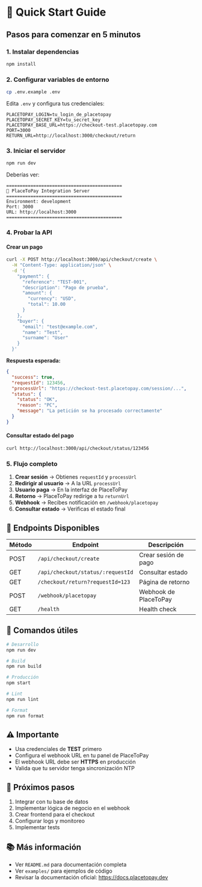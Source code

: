 # 🚀 Quick Start Guide

## Pasos para comenzar en 5 minutos

### 1. Instalar dependencias

```bash
npm install
```

### 2. Configurar variables de entorno

```bash
cp .env.example .env
```

Edita `.env` y configura tus credenciales:

```env
PLACETOPAY_LOGIN=tu_login_de_placetopay
PLACETOPAY_SECRET_KEY=tu_secret_key
PLACETOPAY_BASE_URL=https://checkout-test.placetopay.com
PORT=3000
RETURN_URL=http://localhost:3000/checkout/return
```

### 3. Iniciar el servidor

```bash
npm run dev
```

Deberías ver:

```
===========================================
🚀 PlaceToPay Integration Server
===========================================
Environment: development
Port: 3000
URL: http://localhost:3000
===========================================
```

### 4. Probar la API

#### Crear un pago

```bash
curl -X POST http://localhost:3000/api/checkout/create \
  -H "Content-Type: application/json" \
  -d '{
    "payment": {
      "reference": "TEST-001",
      "description": "Pago de prueba",
      "amount": {
        "currency": "USD",
        "total": 10.00
      }
    },
    "buyer": {
      "email": "test@example.com",
      "name": "Test",
      "surname": "User"
    }
  }'
```

**Respuesta esperada:**

```json
{
  "success": true,
  "requestId": 123456,
  "processUrl": "https://checkout-test.placetopay.com/session/...",
  "status": {
    "status": "OK",
    "reason": "PC",
    "message": "La petición se ha procesado correctamente"
  }
}
```

#### Consultar estado del pago

```bash
curl http://localhost:3000/api/checkout/status/123456
```

### 5. Flujo completo

1. **Crear sesión** → Obtienes `requestId` y `processUrl`
2. **Redirigir al usuario** → A la URL `processUrl`
3. **Usuario paga** → En la interfaz de PlaceToPay
4. **Retorno** → PlaceToPay redirige a tu `returnUrl`
5. **Webhook** → Recibes notificación en `/webhook/placetopay`
6. **Consultar estado** → Verificas el estado final

## 📝 Endpoints Disponibles

| Método | Endpoint | Descripción |
|--------|----------|-------------|
| POST | `/api/checkout/create` | Crear sesión de pago |
| GET | `/api/checkout/status/:requestId` | Consultar estado |
| GET | `/checkout/return?requestId=123` | Página de retorno |
| POST | `/webhook/placetopay` | Webhook de PlaceToPay |
| GET | `/health` | Health check |

## 🔧 Comandos útiles

```bash
# Desarrollo
npm run dev

# Build
npm run build

# Producción
npm start

# Lint
npm run lint

# Format
npm run format
```

## ⚠️ Importante

- Usa credenciales de **TEST** primero
- Configura el webhook URL en tu panel de PlaceToPay
- El webhook URL debe ser **HTTPS** en producción
- Valida que tu servidor tenga sincronización NTP

## 🎯 Próximos pasos

1. Integrar con tu base de datos
2. Implementar lógica de negocio en el webhook
3. Crear frontend para el checkout
4. Configurar logs y monitoreo
5. Implementar tests

## 📚 Más información

- Ver `README.md` para documentación completa
- Ver `examples/` para ejemplos de código
- Revisar la documentación oficial: https://docs.placetopay.dev
